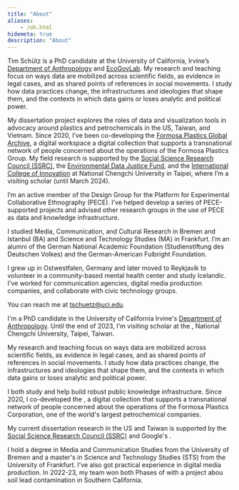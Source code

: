 ```yaml
---
title: "About"
aliases:
    - /oh.html
hidemeta: true
description: "About"
---
```


Tim Schütz is a PhD candidate at the University of California, Irvine’s [Department of Anthropology](https://www.anthropology.uci.edu/) and [EcoGovLab](https://faculty.sites.uci.edu/fortunlab). My research and teaching focus on ways data are mobilized across scientific fields, as evidence in legal cases, and as shared points of references in social movements. I study how data practices change, the infrastructures and ideologies that shape them, and the contexts in which data gains or loses analytic and political power.

My dissertation project explores the roles of data and visualization tools in advocacy around plastics and petrochemicals in the US, Taiwan, and Vietnam. Since 2020, I’ve been co-developing the [Formosa Plastics Global Archive](https://disaster-sts-network.org/content/formosa-plastics-global-archive-%E5%8F%B0%E7%81%A3%E5%A1%91%E8%86%A0%E6%AA%94%E6%A1%88%E9%A4%A8/essay), a digital workspace a digital collection that supports a transnational network of people concerned about the operations of the Formosa Plastics Group. My field research is supported by the [Social Science Research Council (SSRC)](https://www.ssrc.org/programs/idrf/international-dissertation-research-fellowship), the [Environmental Data Justice Fund](https://www.environmentaljusticedatafund.com/), and the [International College of Innovation](https://ici.nccu.edu.tw/about-us/) at National Chengchi University in Taipei, where I’m a visiting scholar (until March 2024). 

I’m an active member of the Design Group for the Platform for Experimental Collaborative Ethnography (PECE). I’ve helped develop a series of PECE-supported projects and advised other research groups in the use of PECE as data and knowledge infrastructure. 

I studied Media, Communication, and Cultural Research in Bremen and Istanbul (BA) and Science and Technology Studies (MA) in Frankfurt. I’m an alumni of the German National Academic Foundation (Studienstiftung des Deutschen Volkes) and the German-American Fulbright Foundation.

I grew up in Ostwestfalen, Germany and later moved to Reykjavík to volunteer in a community-based mental health center and study Icelandic. I've worked for communication agencies, digital media production companies, and collaborate with civic technology groups.

You can reach me at [tschuetz@uci.edu](mailto:tschuetz.uci.edu).

I'm a PhD candidate in the University of California Irvine's [Department of Anthropology](https://www.anthropology.uci.edu/). Until the end of 2023, I'm visiting scholar at the , National Chengchi University, Taipei, Taiwan. 

My research and teaching focus on ways data are mobilized across scientific fields, as evidence in legal cases, and as shared points of references in social movements. I study how data practices change, the infrastructures and ideologies that shape them, and the contexts in which data gains or loses analytic and political power. 

I both study and help build robust public knowledge infrastructure. Since 2020, I co-developed the , a digital collection that supports a transnational network of people concerned about the operations of the Formosa Plastics Corporation, one of the world's largest petrochemical companies. 

My current dissertation research in the US and Taiwan is supported by the [Social Science Research Council (SSRC)](https://www.ssrc.org/programs/idrf/international-dissertation-research-fellowship) and Google's . 

I hold a degree in Media and Communication Studies from the University of Bremen and a master's in Science and Technology Studies (STS) from the University of Frankfurt. I've also got practical experience in digital media production. In 2022-23, my team won both Phases of  with a project abou soil lead contamination in Southern California.




